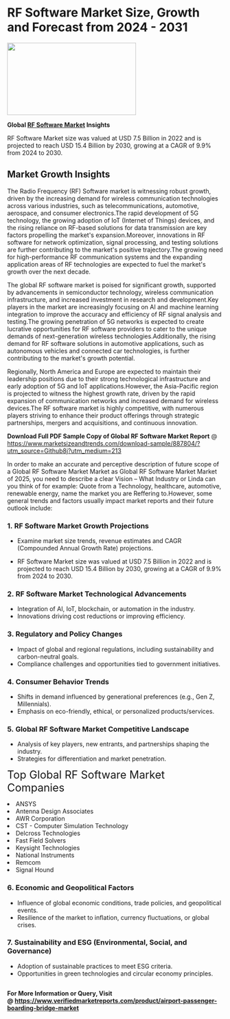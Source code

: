 <H1>RF Software Market Size, Growth and Forecast from 2024 - 2031</H1><img class="aligncenter size-medium wp-image-584254" src="https://thirdeyenews.in/wp-content/uploads/2024/09/Global-Market-Research-300x168.jpeg" alt="" width="300" height="168" /><p><strong>Global&nbsp;<a href="https://www.marketsizeandtrends.com/download-sample/887804/?utm_source=Github8j?utm_medium=213">RF Software Market</a> Insights</strong></p><p>RF Software Market size was valued at USD 7.5 Billion in 2022 and is projected to reach USD 15.4 Billion by 2030, growing at a CAGR of 9.9% from 2024 to 2030.</p><p><h2>Market Growth Insights</h2> <p>The Radio Frequency (RF) Software market is witnessing robust growth, driven by the increasing demand for wireless communication technologies across various industries, such as telecommunications, automotive, aerospace, and consumer electronics.The rapid development of 5G technology, the growing adoption of IoT (Internet of Things) devices, and the rising reliance on RF-based solutions for data transmission are key factors propelling the market's expansion.Moreover, innovations in RF software for network optimization, signal processing, and testing solutions are further contributing to the market's positive trajectory.The growing need for high-performance RF communication systems and the expanding application areas of RF technologies are expected to fuel the market's growth over the next decade.</p> <p>The global RF software market is poised for significant growth, supported by advancements in semiconductor technology, wireless communication infrastructure, and increased investment in research and development.Key players in the market are increasingly focusing on AI and machine learning integration to improve the accuracy and efficiency of RF signal analysis and testing.The growing penetration of 5G networks is expected to create lucrative opportunities for RF software providers to cater to the unique demands of next-generation wireless technologies.Additionally, the rising demand for RF software solutions in automotive applications, such as autonomous vehicles and connected car technologies, is further contributing to the market's growth potential.</p> <p>Regionally, North America and Europe are expected to maintain their leadership positions due to their strong technological infrastructure and early adoption of 5G and IoT applications.However, the Asia-Pacific region is projected to witness the highest growth rate, driven by the rapid expansion of communication networks and increased demand for wireless devices.The RF software market is highly competitive, with numerous players striving to enhance their product offerings through strategic partnerships, mergers and acquisitions, and continuous innovation.</p> <p><span class=""><strong>Download Full PDF Sample Copy of Global RF Software Market Report</strong> @ <a href="https://www.marketsizeandtrends.com/download-sample/887804/?utm_source=Github8j?utm_medium=213" target="_blank">https://www.marketsizeandtrends.com/download-sample/887804/?utm_source=Github8j?utm_medium=213</a></span></p><p>In order to make an accurate and perceptive description of future scope of a Global&nbsp;RF Software Market Market as Global&nbsp;RF Software Market Market of 2025, you need to describe a clear Vision &ndash; What Industry or Linda can you think of for example: Quote from a Technology, healthcare, automotive, renewable energy, name the market you are Reffering to.However, some general trends and factors usually impact market reports and their future outlook include:</p><h3>1.&nbsp;<strong>RF Software Market Growth Projections</strong></h3><ul><li>Examine market size trends, revenue estimates and CAGR (Compounded Annual Growth Rate) projections.</li><li><p>RF Software Market size was valued at USD 7.5 Billion in 2022 and is projected to reach USD 15.4 Billion by 2030, growing at a CAGR of 9.9% from 2024 to 2030.</p></li></ul><h3>2.&nbsp;<strong>RF Software Market Technological Advancements</strong></h3><ul><li>Integration of AI, IoT, blockchain, or automation in the industry.</li><li>Innovations driving cost reductions or improving efficiency.</li></ul><h3>3.&nbsp;<strong>Regulatory and Policy Changes</strong></h3><ul><li>Impact of global and regional regulations, including sustainability and carbon-neutral goals.</li><li>Compliance challenges and opportunities tied to government initiatives.</li></ul><h3>4.&nbsp;<strong>Consumer Behavior Trends</strong></h3><ul><li>Shifts in demand influenced by generational preferences (e.g., Gen Z, Millennials).</li><li>Emphasis on eco-friendly, ethical, or personalized products/services.</li></ul><h3>5.&nbsp;<strong>Global RF Software Market Competitive Landscape</strong></h3><ul><li>Analysis of key players, new entrants, and partnerships shaping the industry.</li><li>Strategies for differentiation and market penetration.</li></ul><p data-pm-slice="1 1 []"><span style="color: inherit; font-family: inherit; font-size: 25px;">Top Global RF Software Market Companies</span></p><div class="" data-test-id=""><p><li>ANSYS</li><li> Antenna Design Associates</li><li> AWR Corporation</li><li> CST - Computer Simulation Technology</li><li> Delcross Technologies</li><li> Fast Field Solvers</li><li> Keysight Technologies</li><li> National Instruments</li><li> Remcom</li><li> Signal Hound</li></p></div><h3>6.&nbsp;<strong>Economic and Geopolitical Factors</strong></h3><ul><li>Influence of global economic conditions, trade policies, and geopolitical events.</li><li>Resilience of the market to inflation, currency fluctuations, or global crises.</li></ul><h3>7.&nbsp;<strong>Sustainability and ESG (Environmental, Social, and Governance)</strong></h3><ul><li>Adoption of sustainable practices to meet ESG criteria.</li><li>Opportunities in green technologies and circular economy principles.</li></ul><h2><strong style="font-size: 14px;">For More Information or Query, Visit @&nbsp;</strong><a style="background-color: #ffffff; font-size: 14px;" href="https://www.marketsizeandtrends.com/report/rf-software-market-/" target="_blank">https://www.verifiedmarketreports.com/product/airport-passenger-boarding-bridge-market</a></h2>